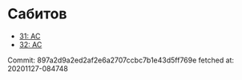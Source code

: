 # Сабитов
- [31: AC](31.md)
- [32: AC](32.md)

Commit: 897a2d9a2ed2af2e6a2707ccbc7b1e43d5ff769e
 fetched at: 20201127-084748
